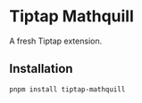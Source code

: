 # Tiptap Mathquill

A fresh Tiptap extension.

## Installation

```bash
pnpm install tiptap-mathquill
```
